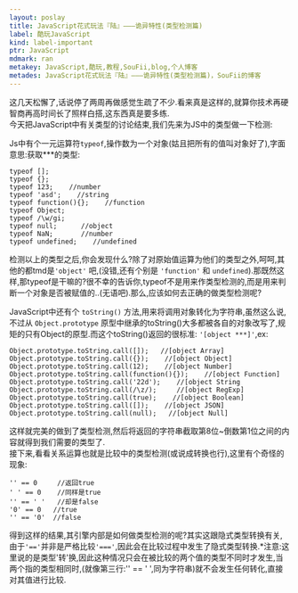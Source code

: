 ```yaml
---
layout: poslay
title: JavaScript花式玩法『陆』———诡异特性(类型检测篇)
label: 酷玩JavaScript
kind: label-important
ptr: JavaScript
mdmark: ran
metakey: JavaScript,酷玩,教程,SouFii,blog,个人博客
metades: JavaScript花式玩法『陆』———诡异特性(类型检测篇)，SouFii的博客
---
```


这几天松懈了,话说停了两周再做感觉生疏了不少.看来真是这样的,就算你技术再硬智商再高时间长了照样白搭,这东西真是要多练.  
今天把JavaScript中有关类型的讨论结束,我们先来为JS中的类型做一下检测:

Js中有个一元运算符`typeof`,操作数为一个对象(姑且把所有的值叫对象好了),字面意思:获取***的类型:

	typeof [];
	typeof {};
	typeof 123;    //number
	typeof 'asd';    //string
	typeof function(){};    //function
	typeof Object;
	typeof /\w/gi;
	typeof null;      //object
	typeof NaN;       //number
	typeof undefined;    //undefined

检测以上的类型之后,你会发现什么?除了对原始值运算为他们的类型之外,呵呵,其他的都tmd是`'object'` 吧,(没错,还有个别是 `'function'` 和 `undefined`).那既然这样,那typeof是干嘛的?很不幸的告诉你,typeof不是用来作类型检测的,而是用来判断一个对象是否被赋值的..(无语吧).那么,应该如何去正确的做类型检测呢?

JavaScript中还有个 `toString()` 方法,用来将调用对象转化为字符串,虽然这么说,不过从 `Object.prototype` 原型中继承的toString()大多都被各自的对象改写了,规矩的只有Object的原型.而这个toString()返回的很标准: `'[object ***]'`,ex:

	Object.prototype.toString.call([]);   //[object Array]
	Object.prototype.toString.call({});    //[object Object]
	Object.prototype.toString.call(12);    //[object Number]
	Object.prototype.toString.call(function(){});    //[object Function]
	Object.prototype.toString.call('22d');    //[object String
	Object.prototype.toString.call(/\z/);     //[object RegExp]
	Object.prototype.toString.call(true);    //[object Boolean]
	Object.prototype.toString.call([]);    //[object JSON]
	Object.prototype.toString.call(null);   //[object Null]

这样就完美的做到了类型检测,然后将返回的字符串截取第8位~倒数第1位之间的内容就得到我们需要的类型了.	  
接下来,看看关系运算也就是比较中的类型检测(或说成转换也行),这里有个奇怪的现象:

	'' == 0     //返回true
	' ' == 0    //同样是true
	'' == ' '   //却是false
	'0' == 0   //true
	'' == '0'  //false

得到这样的结果,其引擎内部是如何做类型检测的呢?其实这跟隐式类型转换有关,由于`'=='`并非是严格比较`'==='`,因此会在比较过程中发生了隐式类型转换.*注意:这里说的是类型'转'换,因此这种情况只会在被比较的两个值的类型不同时才发生,当两个指的类型相同时,(就像第三行:'' == ' ',同为字符串)就不会发生任何转化,直接对其值进行比较.


